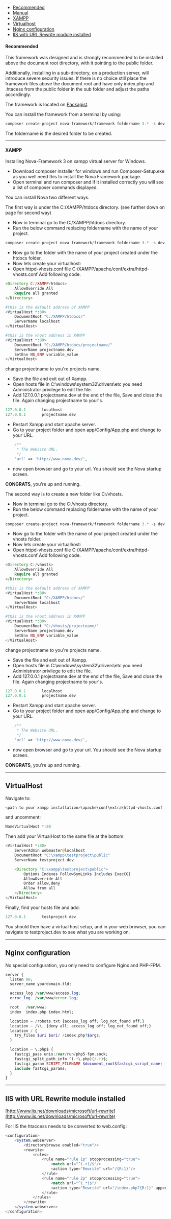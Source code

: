 - [Recommended](#recommended)
- [Manual](#manual)
- [XAMPP](#xampp)
- [Virtualhost](#virtualhost)
- [Nginx configuration](#nginx-configuration)
- [IIS with URL Rewrite module installed](#iis-with-url-rewrite-module-installed)

#### Recommended

This framework was designed and is strongly recommended to be installed above the document root directory, with it pointing to the public folder.

Additionally, installing in a sub-directory, on a production server, will introduce severe security issues. If there is no choice still place the framework files above the document root and have only index.php and .htacess from the public folder in the sub folder and adjust the paths accordingly.

The framework is located on [Packagist](https://packagist.org/packages/nova-framework/framework).

You can install the framework from a terminal by using:

```php
composer create-project nova-framework/framework foldername 3.* -s dev
```

The foldername is the desired folder to be created.

---
#### XAMPP

Installing Nova-Framework 3 on xampp virtual server for Windows.

- Download composer installer for windows and run Composer-Setup.exe as you well need this to install the Nova Framework package.
- Open terminal and run composer and if it installed correctly you will see a list of composer commands displayed.

You can install Nova two different ways.

The first way is under the C:/XAMPP/htdocs directory. (see further down on page for second way)

- Now in terminal go to the C:/XAMPP/htdocs directory.
- Run the below command replacing foldername with the name of your project.

```php
composer create-project nova-framework/framework foldername 3.* -s dev
```

- Now go to the folder with the name of your project created under the htdocs folder.
- Now lets create your virtualhost:
- Open httpd-vhosts.conf file C:/XAMPP/apache/conf/extra/httpd-vhosts.conf Add following code.

```php
<Directory C:/XAMPP/htdocs>
    AllowOverride All
    Require all granted
</Directory>

#this is the default address of XAMPP
<VirtualHost *:80>
    DocumentRoot "C:/XAMPP/htdocs/"
    ServerName localhost
</VirtualHost>

#this is the vhost address in XAMPP
<VirtualHost *:80>
    DocumentRoot "C:/XAMPP/htdocs/projectname/"
    ServerName projectname.dev
    SetEnv NS_ENV variable_value
</VirtualHost>
```

change projectname to you're projects name.

- Save the file and exit out of Xampp.
- Open hosts file in C:\windows\system32\drivers\etc you need Administrator privilege to edit the file.
- Add 127.0.0.1    projectname.dev at the end of the file, Save and close the file.  Again changing projectname to your's.

```php
127.0.0.1       localhost
127.0.0.1       projectname.dev
```

- Restart Xampp and start apache server.
- Go to your project folder and open app/Config/App.php and change to your URL.

```php
    /**
     * The Website URL.
     */
    'url' => 'http://www.nova.dev/',
```

- now open browser and go to your url.  You should see the Nova startup screen.

**CONGRATS**, you're up and running.

The second way is to create a new folder like C:/vhosts.

- Now in terminal go to the C:/vhosts directory.
- Run the below command replacing foldername with the name of your project.

```php
composer create-project nova-framework/framework foldername 3.* -s dev
```

- Now go to the folder with the name of your project created under the vhosts folder.
- Now lets create your virtualhost:
- Open httpd-vhosts.conf file C:/XAMPP/apache/conf/extra/httpd-vhosts.conf Add following code.

```php
<Directory C:/vhosts>
    AllowOverride All
    Require all granted
</Directory>

#this is the default address of XAMPP
<VirtualHost *:80>
    DocumentRoot "C:/XAMPP/htdocs/"
    ServerName localhost
</VirtualHost>

#this is the vhost address in XAMPP
<VirtualHost *:80>
    DocumentRoot "C:/vhosts/projectname/"
    ServerName projectname.dev
    SetEnv NS_ENV variable_value
</VirtualHost>
```

change projectname to you're projects name.

- Save the file and exit out of Xampp.
- Open hosts file in C:\windows\system32\drivers\etc you need Administrator privilege to edit the file.
- Add 127.0.0.1 projectname.dev at the end of the file, Save and close the file.  Again changing projectname to your's.

```php
127.0.0.1       localhost
127.0.0.1       projectname.dev
```

- Restart Xampp and start apache server.
- Go to your project folder and open app/Config/App.php and change to your URL.
  
```php
    /**
     * The Website URL.
     */
    'url' => 'http://www.nova.dev/',
```

 - now open browser and go to your url.  You should see the Nova startup screen.

**CONGRATS**, you're up and running.

---

## VirtualHost

Navigate to: 

```php
<path to your xampp installation>\apache\conf\extra\httpd-vhosts.conf
```

and uncomment:

```php
NameVirtualHost *:80
```

Then add your VirtualHost to the same file at the bottom:

```php
<VirtualHost *:80>
    ServerAdmin webmaster@localhost
    DocumentRoot "C:\xampp\testproject\public"
    ServerName testproject.dev

    <Directory "C:\xampp\testproject\public">
        Options Indexes FollowSymLinks Includes ExecCGI
        AllowOverride All
        Order allow,deny
        Allow from all
    </Directory>
</VirtualHost>
```

Finally, find your hosts file and add:

```php
127.0.0.1       testproject.dev
```

You should then have a virtual host setup, and in your web browser, you can navigate to testproject.dev to see what you are working on.

---

## Nginx configuration

No special configuration, you only need to configure Nginx and PHP-FPM.

```php
server {
  listen 80;
  server_name yourdomain.tld;

  access_log /var/www/access.log;
  error_log  /var/www/error.log;

  root   /var/www;
  index  index.php index.html;

  location = /robots.txt {access_log off; log_not_found off;}
  location ~ /\\. {deny all; access_log off; log_not_found off;}
  location / {
    try_files $uri $uri/ /index.php?$args;
  }

  location ~ \.php$ {
    fastcgi_pass unix:/var/run/php5-fpm.sock;
    fastcgi_split_path_info ^(.+\.php)(/.+)$;
    fastcgi_param SCRIPT_FILENAME $document_root$fastcgi_script_name;
    include fastcgi_params;
  }
}
```

---

## IIS with URL Rewrite module installed

[http://www.iis.net/downloads/microsoft/url-rewrite](http://www.iis.net/downloads/microsoft/url-rewrite)

For IIS the htaccess needs to be converted to web.config:

```php
<configuration>
    <system.webserver>
        <directorybrowse enabled="true"/>
        <rewrite>
            <rules>
                <rule name="rule 1p" stopprocessing="true">
                    <match url="^(.+)/$"/>
                    <action type="Rewrite" url="/{R:1}"/>
                </rule>
                <rule name="rule 2p" stopprocessing="true">
                    <match url="^(.*)$"/
                    <action type="Rewrite" url="/index.php?{R:1}" appendquerystring="true"/>
                </rule>
            </rules>
        </rewrite>
    </system.webserver>
</configuration>
```

